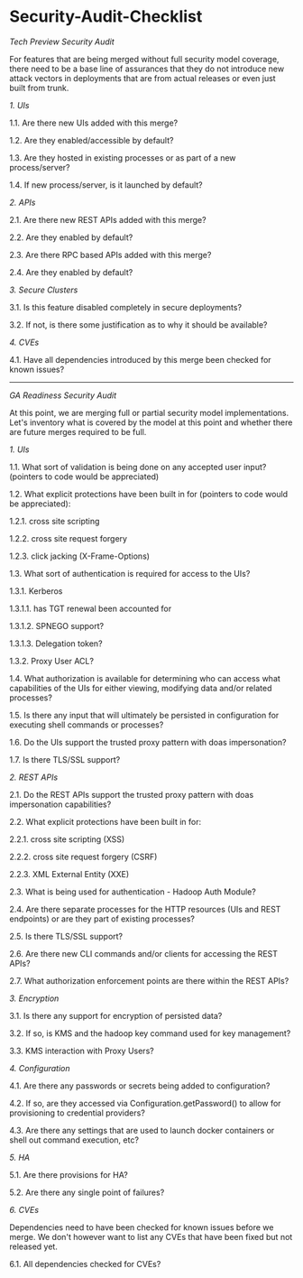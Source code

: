# Security-Audit-Checklist

*Tech Preview Security Audit*

For features that are being merged without full security model coverage,
there need to be a base line of assurances that they do not introduce new
attack vectors in deployments that are from actual releases or even just
built from trunk.

*1. UIs*

1.1. Are there new UIs added with this merge?

1.2. Are they enabled/accessible by default?

1.3. Are they hosted in existing processes or as part of a new
process/server?

1.4. If new process/server, is it launched by default?

*2. APIs*

2.1. Are there new REST APIs added with this merge?

2.2. Are they enabled by default?

2.3. Are there RPC based APIs added with this merge?

2.4. Are they enabled by default?

*3. Secure Clusters*

3.1. Is this feature disabled completely in secure deployments?

3.2. If not, is there some justification as to why it should be available?

*4. CVEs*

4.1. Have all dependencies introduced by this merge been checked for known
issues?


--------------------------------------------------------------------------------------------------------------------------------------------------


*GA Readiness Security Audit*

At this point, we are merging full or partial security model
implementations.
Let's inventory what is covered by the model at this point and whether
there are future merges required to be full.

*1. UIs*

1.1. What sort of validation is being done on any accepted user input?
(pointers to code would be appreciated)

1.2. What explicit protections have been built in for (pointers to code
would be appreciated):

1.2.1. cross site scripting

1.2.2. cross site request forgery

1.2.3. click jacking (X-Frame-Options)

1.3. What sort of authentication is required for access to the UIs?

1.3.1. Kerberos

1.3.1.1. has TGT renewal been accounted for

1.3.1.2. SPNEGO support?

1.3.1.3. Delegation token?

1.3.2. Proxy User ACL?

1.4. What authorization is available for determining who can access what
capabilities of the UIs for either viewing, modifying data and/or related
processes?

1.5. Is there any input that will ultimately be persisted in configuration
for executing shell commands or processes?

1.6. Do the UIs support the trusted proxy pattern with doas impersonation?

1.7. Is there TLS/SSL support?

*2. REST APIs*

2.1. Do the REST APIs support the trusted proxy pattern with doas
impersonation capabilities?

2.2. What explicit protections have been built in for:

2.2.1. cross site scripting (XSS)

2.2.2. cross site request forgery (CSRF)

2.2.3. XML External Entity (XXE)

2.3. What is being used for authentication - Hadoop Auth Module?

2.4. Are there separate processes for the HTTP resources (UIs and REST
endpoints) or are they part of existing processes?

2.5. Is there TLS/SSL support?

2.6. Are there new CLI commands and/or clients for accessing the REST APIs?

2.7. What authorization enforcement points are there within the REST APIs?

*3. Encryption*

3.1. Is there any support for encryption of persisted data?

3.2. If so, is KMS and the hadoop key command used for key management?

3.3. KMS interaction with Proxy Users?

*4. Configuration*

4.1. Are there any passwords or secrets being added to configuration?

4.2. If so, are they accessed via Configuration.getPassword() to allow for
provisioning to credential providers?

4.3. Are there any settings that are used to launch docker containers or
shell out command execution, etc?

*5. HA*

5.1. Are there provisions for HA?

5.2. Are there any single point of failures?

*6. CVEs*

Dependencies need to have been checked for known issues before we merge.
We don't however want to list any CVEs that have been fixed but not
released yet.

6.1. All dependencies checked for CVEs?
